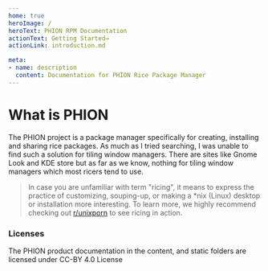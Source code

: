 ```yaml
---
home: true
heroImage: /
heroText: PHION RPM Documentation
actionText: Getting Started→
actionLink: introduction.md

meta:
- name: description
  content: Documentation for PHION Rice Package Manager
---
```


# What is PHION

The PHION project is a package manager specifically for creating, installing and sharing rice packages. As much as I tried searching, I was unable to find such a solution for tiling window managers. There are sites like Gnome Look and KDE store but as far as we know, nothing for tiling window managers which most ricers tend to use.

> In case you are unfamiliar with term "ricing", it means to express the practice of customizing, souping-up, or making a *nix (Linux) desktop or installation more interesting. To learn more, we highly recommend checking out [r/unixporn](https://www.reddit.com/r/unixporn) to see ricing in action.

### Licenses

The PHION product documentation in the content, and static folders are licensed under CC-BY 4.0 License
